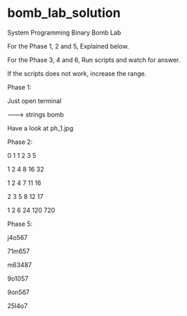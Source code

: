# bomb_lab_solution
System Programming Binary Bomb Lab


For the Phase 1, 2 and 5, Explained below.

For the Phase 3, 4 and 6, Run scripts and watch for answer.
 
If the scripts does not work, increase the range.

Phase 1:

Just open terminal

--->  strings bomb

Have a look at ph_1.jpg

Phase 2:

0 1 1 2 3 5

1 2 4 8 16 32

1 2 4 7 11 16

2 3 5 8 12 17

1 2 6 24 120 720


Phase 5:

j4o567

71m657

m63487

9o1057

9on567

25l4o7

